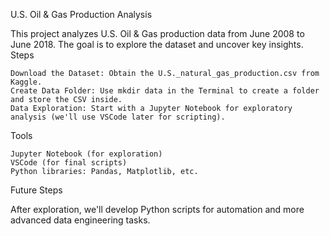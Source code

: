 U.S. Oil & Gas Production Analysis

This project analyzes U.S. Oil & Gas production data from June 2008 to June 2018. The goal is to explore the dataset and uncover key insights.
Steps

    Download the Dataset: Obtain the U.S._natural_gas_production.csv from Kaggle.
    Create Data Folder: Use mkdir data in the Terminal to create a folder and store the CSV inside.
    Data Exploration: Start with a Jupyter Notebook for exploratory analysis (we'll use VSCode later for scripting).

Tools

    Jupyter Notebook (for exploration)
    VSCode (for final scripts)
    Python libraries: Pandas, Matplotlib, etc.

Future Steps

After exploration, we'll develop Python scripts for automation and more advanced data engineering tasks.
